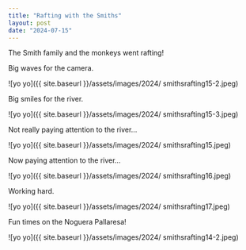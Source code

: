 ```yaml
---
title: "Rafting with the Smiths"
layout: post
date: "2024-07-15"
---
```


The Smith family and the monkeys went rafting!

Big waves for the camera.

![yo yo]({{ site.baseurl }}/assets/images/2024/ smithsrafting15-2.jpeg)

Big smiles for the river.

![yo yo]({{ site.baseurl }}/assets/images/2024/ smithsrafting15-3.jpeg)

Not really paying attention to the river...

![yo yo]({{ site.baseurl }}/assets/images/2024/ smithsrafting15.jpeg)

Now paying attention to the river...

![yo yo]({{ site.baseurl }}/assets/images/2024/ smithsrafting16.jpeg)

Working hard.

![yo yo]({{ site.baseurl }}/assets/images/2024/ smithsrafting17.jpeg)

Fun times on the Noguera Pallaresa!

![yo yo]({{ site.baseurl }}/assets/images/2024/ smithsrafting14-2.jpeg)
